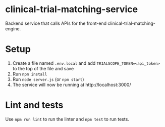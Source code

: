 # clinical-trial-matching-service

Backend service that calls APIs for the front-end clinical-trial-matching-engine.

# Setup

1. Create a file named `.env.local` and add `TRIALSCOPE_TOKEN=<api_token>` to the top of the file and save
2. Run `npm install`
3. Run `node server.js` (or `npm start`)
4. The service will now be running at http://localhost:3000/

# Lint and tests

Use `npm run lint` to run the linter and `npm test` to run tests.